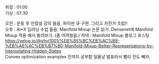 취침 : 01:00  
기상 : 07:30  
  
오전 : 운동 후 인컴설 강의 들음. 파이썬 큐 구현. 그리고 자전거 조립!!  
오후 : AI+X 딥러닝 수업 들음. Manifold Mixup 논문 읽기. Densenet에 Manifold Mixup 적용 해서 돌려보기. (좀 어려웠음.)
저녁 : Manifold Mixup 블로그 포스팅 https://velog.io/@yhyj1001/%EB%85%BC%EB%AC%B8-%EB%A6%AC%EB%B7%B0-Manifold-Mixup-Better-Representations-by-Interpolating-Hidden-States  
Convex optimization examples 전까지 공부함 일욜날 발표라서 빨리 진도 빼자.  
